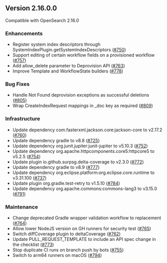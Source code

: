 ## Version 2.16.0.0

Compatible with OpenSearch 2.16.0

### Enhancements
- Register system index descriptors through SystemIndexPlugin.getSystemIndexDescriptors ([#750](https://github.com/opensearch-project/flow-framework/pull/750))
- Support editing of certain workflow fields on a provisioned workflow ([#757](https://github.com/opensearch-project/flow-framework/pull/757))
- Add allow_delete parameter to Deprovision API ([#763](https://github.com/opensearch-project/flow-framework/pull/763))
- Improve Template and WorkflowState builders ([#778](https://github.com/opensearch-project/flow-framework/pull/778))

### Bug Fixes
- Handle Not Found deprovision exceptions as successful deletions ([#805](https://github.com/opensearch-project/flow-framework/pull/805))
- Wrap CreateIndexRequest mappings in _doc key as required ([#809](https://github.com/opensearch-project/flow-framework/pull/809))

### Infrastructure
- Update dependency com.fasterxml.jackson.core:jackson-core to v2.17.2 ([#760](https://github.com/opensearch-project/flow-framework/pull/760))
- Update dependency gradle to v8.8 ([#725](https://github.com/opensearch-project/flow-framework/pull/725))
- Update dependency org.junit.jupiter:junit-jupiter to v5.10.3 ([#752](https://github.com/opensearch-project/flow-framework/pull/752))
- Update dependency org.apache.httpcomponents.core5:httpcore5 to v5.2.5 ([#754](https://github.com/opensearch-project/flow-framework/pull/754))
- Update plugin io.github.surpsg.delta-coverage to v2.3.0 ([#772](https://github.com/opensearch-project/flow-framework/pull/772))
- Update dependency gradle to v8.9 ([#777](https://github.com/opensearch-project/flow-framework/pull/777))
- Update dependency org.eclipse.platform:org.eclipse.core.runtime to v3.31.100 ([#737](https://github.com/opensearch-project/flow-framework/pull/737))
- Update plugin org.gradle.test-retry to v1.5.10 ([#784](https://github.com/opensearch-project/flow-framework/pull/784))
- Update dependency org.apache.commons:commons-lang3 to v3.15.0 ([#791](https://github.com/opensearch-project/flow-framework/pull/791))

### Maintenance
- Change deprecated Gradle wrapper validation workflow to replacement ([#764](https://github.com/opensearch-project/flow-framework/pull/764))
- Allow lower NodeJS version on GH runners for security test ([#765](https://github.com/opensearch-project/flow-framework/pull/765))
- Switch diffCoverage plugin to deltaCoverage ([#762](https://github.com/opensearch-project/flow-framework/pull/762))
- Update PULL_REQUEST_TEMPLATE to include an API spec change in the checklist ([#773](https://github.com/opensearch-project/flow-framework/pull/773))
- Stop duplicate CI runs on branch push by bots ([#755](https://github.com/opensearch-project/flow-framework/pull/755))
- Switch to arm64 runners on macOS ([#794](https://github.com/opensearch-project/flow-framework/pull/794))



